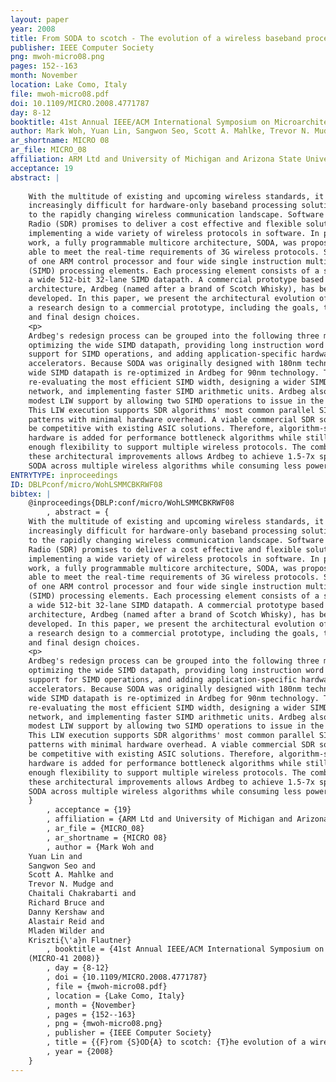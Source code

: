 ```yaml
---
layout: paper
year: 2008
title: From SODA to scotch - The evolution of a wireless baseband processor
publisher: IEEE Computer Society
png: mwoh-micro08.png
pages: 152--163
month: November
location: Lake Como, Italy
file: mwoh-micro08.pdf
doi: 10.1109/MICRO.2008.4771787
day: 8-12
booktitle: 41st Annual IEEE/ACM International Symposium on Microarchitecture (MICRO-41 2008)
author: Mark Woh, Yuan Lin, Sangwon Seo, Scott A. Mahlke, Trevor N. Mudge, Chaitali Chakrabarti, Richard Bruce, Danny Kershaw, Alastair Reid, Mladen Wilder, Krisztián Flautner
ar_shortname: MICRO 08
ar_file: MICRO_08
affiliation: ARM Ltd and University of Michigan and Arizona State University
acceptance: 19
abstract: |
    
    With the multitude of existing and upcoming wireless standards, it is becoming
    increasingly difficult for hardware-only baseband processing solutions to adapt
    to the rapidly changing wireless communication landscape. Software Defined
    Radio (SDR) promises to deliver a cost effective and flexible solution by
    implementing a wide variety of wireless protocols in software. In previous
    work, a fully programmable multicore architecture, SODA, was proposed that was
    able to meet the real-time requirements of 3G wireless protocols. SODA consists
    of one ARM control processor and four wide single instruction multiple data
    (SIMD) processing elements. Each processing element consists of a scalar and
    a wide 512-bit 32-lane SIMD datapath. A commercial prototype based on the SODA
    architecture, Ardbeg (named after a brand of Scotch Whisky), has been
    developed. In this paper, we present the architectural evolution of going from
    a research design to a commercial prototype, including the goals, trade-offs,
    and final design choices.
    <p>
    Ardbeg's redesign process can be grouped into the following three major areas:
    optimizing the wide SIMD datapath, providing long instruction word (LIW)
    support for SIMD operations, and adding application-specific hardware
    accelerators. Because SODA was originally designed with 180nm technology, the
    wide SIMD datapath is re-optimized in Ardbeg for 90nm technology. This includes
    re-evaluating the most efficient SIMD width, designing a wider SIMD shuffle
    network, and implementing faster SIMD arithmetic units. Ardbeg also provides
    modest LIW support by allowing two SIMD operations to issue in the same cycle.
    This LIW execution supports SDR algorithms' most common parallel SIMD execution
    patterns with minimal hardware overhead. A viable commercial SDR solution must
    be competitive with existing ASIC solutions. Therefore, algorithm-specific
    hardware is added for performance bottleneck algorithms while still maintaining
    enough flexibility to support multiple wireless protocols. The combination of
    these architectural improvements allows Ardbeg to achieve 1.5-7x speedup over
    SODA across multiple wireless algorithms while consuming less power.
ENTRYTYPE: inproceedings
ID: DBLPconf/micro/WohLSMMCBKRWF08
bibtex: |
    @inproceedings{DBLP:conf/micro/WohLSMMCBKRWF08
        , abstract = {
    With the multitude of existing and upcoming wireless standards, it is becoming
    increasingly difficult for hardware-only baseband processing solutions to adapt
    to the rapidly changing wireless communication landscape. Software Defined
    Radio (SDR) promises to deliver a cost effective and flexible solution by
    implementing a wide variety of wireless protocols in software. In previous
    work, a fully programmable multicore architecture, SODA, was proposed that was
    able to meet the real-time requirements of 3G wireless protocols. SODA consists
    of one ARM control processor and four wide single instruction multiple data
    (SIMD) processing elements. Each processing element consists of a scalar and
    a wide 512-bit 32-lane SIMD datapath. A commercial prototype based on the SODA
    architecture, Ardbeg (named after a brand of Scotch Whisky), has been
    developed. In this paper, we present the architectural evolution of going from
    a research design to a commercial prototype, including the goals, trade-offs,
    and final design choices.
    <p>
    Ardbeg's redesign process can be grouped into the following three major areas:
    optimizing the wide SIMD datapath, providing long instruction word (LIW)
    support for SIMD operations, and adding application-specific hardware
    accelerators. Because SODA was originally designed with 180nm technology, the
    wide SIMD datapath is re-optimized in Ardbeg for 90nm technology. This includes
    re-evaluating the most efficient SIMD width, designing a wider SIMD shuffle
    network, and implementing faster SIMD arithmetic units. Ardbeg also provides
    modest LIW support by allowing two SIMD operations to issue in the same cycle.
    This LIW execution supports SDR algorithms' most common parallel SIMD execution
    patterns with minimal hardware overhead. A viable commercial SDR solution must
    be competitive with existing ASIC solutions. Therefore, algorithm-specific
    hardware is added for performance bottleneck algorithms while still maintaining
    enough flexibility to support multiple wireless protocols. The combination of
    these architectural improvements allows Ardbeg to achieve 1.5-7x speedup over
    SODA across multiple wireless algorithms while consuming less power.
    }
        , acceptance = {19}
        , affiliation = {ARM Ltd and University of Michigan and Arizona State University}
        , ar_file = {MICRO_08}
        , ar_shortname = {MICRO 08}
        , author = {Mark Woh and
    Yuan Lin and
    Sangwon Seo and
    Scott A. Mahlke and
    Trevor N. Mudge and
    Chaitali Chakrabarti and
    Richard Bruce and
    Danny Kershaw and
    Alastair Reid and
    Mladen Wilder and
    Kriszti{\'a}n Flautner}
        , booktitle = {41st Annual IEEE/ACM International Symposium on Microarchitecture
    (MICRO-41 2008)}
        , day = {8-12}
        , doi = {10.1109/MICRO.2008.4771787}
        , file = {mwoh-micro08.pdf}
        , location = {Lake Como, Italy}
        , month = {November}
        , pages = {152--163}
        , png = {mwoh-micro08.png}
        , publisher = {IEEE Computer Society}
        , title = {{F}rom {S}OD{A} to scotch: {T}he evolution of a wireless baseband processor}
        , year = {2008}
    }
---
```

